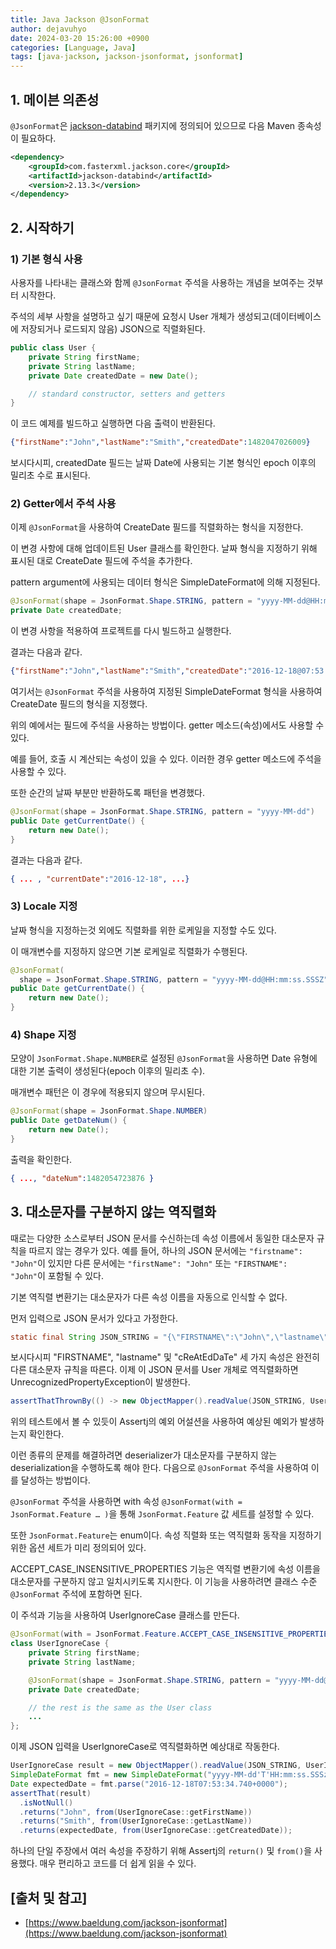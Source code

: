 ```yaml
---
title: Java Jackson @JsonFormat
author: dejavuhyo
date: 2024-03-20 15:26:00 +0900
categories: [Language, Java]
tags: [java-jackson, jackson-jsonformat, jsonformat]
---
```


## 1. 메이븐 의존성
`@JsonFormat`은 [jackson-databind](https://mvnrepository.com/artifact/com.fasterxml.jackson.core/jackson-databind) 패키지에 정의되어 있으므로 다음 Maven 종속성이 필요하다.

```xml
<dependency>
    <groupId>com.fasterxml.jackson.core</groupId>
    <artifactId>jackson-databind</artifactId>
    <version>2.13.3</version>
</dependency>
```

## 2. 시작하기

### 1) 기본 형식 사용
사용자를 나타내는 클래스와 함께 `@JsonFormat` 주석을 사용하는 개념을 보여주는 것부터 시작한다.

주석의 세부 사항을 설명하고 싶기 때문에 요청시 User 개체가 생성되고(데이터베이스에 저장되거나 로드되지 않음) JSON으로 직렬화된다.

```java
public class User {
    private String firstName;
    private String lastName;
    private Date createdDate = new Date();

    // standard constructor, setters and getters
}
```

이 코드 예제를 빌드하고 실행하면 다음 출력이 반환된다.

```json
{"firstName":"John","lastName":"Smith","createdDate":1482047026009}
```

보시다시피, createdDate 필드는 날짜 Date에 사용되는 기본 형식인 epoch 이후의 밀리초 수로 표시된다.

### 2) Getter에서 주석 사용
이제 `@JsonFormat`을 사용하여 CreateDate 필드를 직렬화하는 형식을 지정한다.

이 변경 사항에 대해 업데이트된 User 클래스를 확인한다. 날짜 형식을 지정하기 위해 표시된 대로 CreateDate 필드에 주석을 추가한다.

pattern argument에 사용되는 데이터 형식은 SimpleDateFormat에 의해 지정된다.

```java
@JsonFormat(shape = JsonFormat.Shape.STRING, pattern = "yyyy-MM-dd@HH:mm:ss.SSSZ")
private Date createdDate;
```

이 변경 사항을 적용하여 프로젝트를 다시 빌드하고 실행한다.

결과는 다음과 같다.

```json
{"firstName":"John","lastName":"Smith","createdDate":"2016-12-18@07:53:34.740+0000"}
```

여기서는 `@JsonFormat` 주석을 사용하여 지정된 SimpleDateFormat 형식을 사용하여 CreateDate 필드의 형식을 지정했다.

위의 예에서는 필드에 주석을 사용하는 방법이다. getter 메소드(속성)에서도 사용할 수 있다.

예를 들어, 호출 시 계산되는 속성이 있을 수 있다. 이러한 경우 getter 메소드에 주석을 사용할 수 있다.

또한 순간의 날짜 부분만 반환하도록 패턴을 변경했다.

```java
@JsonFormat(shape = JsonFormat.Shape.STRING, pattern = "yyyy-MM-dd")
public Date getCurrentDate() {
    return new Date();
}
```

결과는 다음과 같다.

```json
{ ... , "currentDate":"2016-12-18", ...}
```

### 3) Locale 지정
날짜 형식을 지정하는것 외에도 직렬화를 위한 로케일을 지정할 수도 있다.

이 매개변수를 지정하지 않으면 기본 로케일로 직렬화가 수행된다.

```java
@JsonFormat(
  shape = JsonFormat.Shape.STRING, pattern = "yyyy-MM-dd@HH:mm:ss.SSSZ", locale = "en_GB")
public Date getCurrentDate() {
    return new Date();
}
```

### 4) Shape 지정
모양이 `JsonFormat.Shape.NUMBER`로 설정된 `@JsonFormat`을 사용하면 Date 유형에 대한 기본 출력이 생성된다(epoch 이후의 밀리초 수).

매개변수 패턴은 이 경우에 적용되지 않으며 무시된다.

```java
@JsonFormat(shape = JsonFormat.Shape.NUMBER)
public Date getDateNum() {
    return new Date();
}
```

출력을 확인한다.

```json
{ ..., "dateNum":1482054723876 }
```

## 3. 대소문자를 구분하지 않는 역직렬화
때로는 다양한 소스로부터 JSON 문서를 수신하는데 속성 이름에서 동일한 대소문자 규칙을 따르지 않는 경우가 있다. 예를 들어, 하나의 JSON 문서에는 `"firstname": "John"`이 있지만 다른 문서에는 `"firstName": "John"` 또는 `"FIRSTNAME": "John"`이 포함될 수 있다.

기본 역직렬 변환기는 대소문자가 다른 속성 이름을 자동으로 인식할 수 없다.

먼저 입력으로 JSON 문서가 있다고 가정한다.

```java
static final String JSON_STRING = "{\"FIRSTNAME\":\"John\",\"lastname\":\"Smith\",\"cReAtEdDaTe\":\"2016-12-18@07:53:34.740+0000\"}";
```

보시다시피 "FIRSTNAME", "lastname" 및 "cReAtEdDaTe" 세 가지 속성은 완전히 다른 대소문자 규칙을 따른다. 이제 이 JSON 문서를 User 개체로 역직렬화하면 UnrecognizedPropertyException이 발생한다.

```java
assertThatThrownBy(() -> new ObjectMapper().readValue(JSON_STRING, User.class)).isInstanceOf(UnrecognizedPropertyException.class);
```

위의 테스트에서 볼 수 있듯이 Assertj의 예외 어설션을 사용하여 예상된 예외가 발생하는지 확인한다.

이런 종류의 문제를 해결하려면 deserializer가 대소문자를 구분하지 않는 deserialization을 수행하도록 해야 한다. 다음으로 `@JsonFormat` 주석을 사용하여 이를 달성하는 방법이다.

`@JsonFormat` 주석을 사용하면 with 속성 `@JsonFormat(with = JsonFormat.Feature … )`을 통해 `JsonFormat.Feature` 값 세트를 설정할 수 있다.

또한 `JsonFormat.Feature`는 enum이다. 속성 직렬화 또는 역직렬화 동작을 지정하기 위한 옵션 세트가 미리 정의되어 있다.

ACCEPT_CASE_INSENSITIVE_PROPERTIES 기능은 역직렬 변환기에 속성 이름을 대소문자를 구분하지 않고 일치시키도록 지시한다. 이 기능을 사용하려면 클래스 수준 `@JsonFormat` 주석에 포함하면 된다.

이 주석과 기능을 사용하여 UserIgnoreCase 클래스를 만든다.

```java
@JsonFormat(with = JsonFormat.Feature.ACCEPT_CASE_INSENSITIVE_PROPERTIES)
class UserIgnoreCase {
    private String firstName;
    private String lastName;

    @JsonFormat(shape = JsonFormat.Shape.STRING, pattern = "yyyy-MM-dd@HH:mm:ss.SSSZ")
    private Date createdDate;

    // the rest is the same as the User class
    ...
};
```

이제 JSON 입력을 UserIgnoreCase로 역직렬화하면 예상대로 작동한다.

```java
UserIgnoreCase result = new ObjectMapper().readValue(JSON_STRING, UserIgnoreCase.class);
SimpleDateFormat fmt = new SimpleDateFormat("yyyy-MM-dd'T'HH:mm:ss.SSSzz");
Date expectedDate = fmt.parse("2016-12-18T07:53:34.740+0000");
assertThat(result)
  .isNotNull()
  .returns("John", from(UserIgnoreCase::getFirstName))
  .returns("Smith", from(UserIgnoreCase::getLastName))
  .returns(expectedDate, from(UserIgnoreCase::getCreatedDate));
```

하나의 단일 주장에서 여러 속성을 주장하기 위해 Assertj의 `return()` 및 `from()`을 사용했다. 매우 편리하고 코드를 더 쉽게 읽을 수 있다.

## [출처 및 참고]
* [https://www.baeldung.com/jackson-jsonformat](https://www.baeldung.com/jackson-jsonformat)
